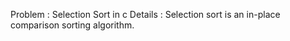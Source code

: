 Problem : Selection Sort in c
Details : Selection sort is an in-place comparison sorting algorithm.
